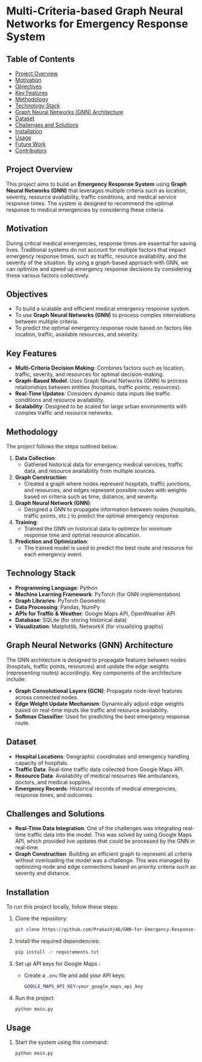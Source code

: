 # Multi-Criteria-based Graph Neural Networks for Emergency Response System

## Table of Contents
- [Project Overview](#project-overview)
- [Motivation](#motivation)
- [Objectives](#objectives)
- [Key Features](#key-features)
- [Methodology](#methodology)
- [Technology Stack](#technology-stack)
- [Graph Neural Networks (GNN) Architecture](#graph-neural-networks-gnn-architecture)
- [Dataset](#dataset)
- [Challenges and Solutions](#challenges-and-solutions)
- [Installation](#installation)
- [Usage](#usage)
- [Future Work](#future-work)
- [Contributors](#contributors)

## Project Overview
This project aims to build an **Emergency Response System** using **Graph Neural Networks (GNN)** that leverages multiple criteria such as location, severity, resource availability, traffic conditions, and medical service response times. The system is designed to recommend the optimal response to medical emergencies by considering these criteria.

## Motivation
During critical medical emergencies, response times are essential for saving lives. Traditional systems do not account for multiple factors that impact emergency response times, such as traffic, resource availability, and the severity of the situation. By using a graph-based approach with GNN, we can optimize and speed up emergency response decisions by considering these various factors collectively.

## Objectives
- To build a scalable and efficient medical emergency response system.
- To use **Graph Neural Networks (GNN)** to process complex interrelations between multiple criteria.
- To predict the optimal emergency response route based on factors like location, traffic, available resources, and severity.

## Key Features
- **Multi-Criteria Decision Making**: Combines factors such as location, traffic, severity, and resources for optimal decision-making.
- **Graph-Based Model**: Uses Graph Neural Networks (GNN) to process relationships between entities (hospitals, traffic points, resources).
- **Real-Time Updates**: Considers dynamic data inputs like traffic conditions and resource availability.
- **Scalability**: Designed to be scaled for large urban environments with complex traffic and resource networks.

## Methodology
The project follows the steps outlined below:

1. **Data Collection**: 
    - Gathered historical data for emergency medical services, traffic data, and resource availability from multiple sources.
2. **Graph Construction**: 
    - Created a graph where nodes represent hospitals, traffic junctions, and resources, and edges represent possible routes with weights based on criteria such as time, distance, and severity.
3. **Graph Neural Network (GNN)**:
    - Designed a GNN to propagate information between nodes (hospitals, traffic points, etc.) to predict the optimal emergency response.
4. **Training**: 
    - Trained the GNN on historical data to optimize for minimum response time and optimal resource allocation.
5. **Prediction and Optimization**:
    - The trained model is used to predict the best route and resource for each emergency event.

## Technology Stack
- **Programming Language**: Python
- **Machine Learning Framework**: PyTorch (for GNN implementation)
- **Graph Libraries**: PyTorch Geometric
- **Data Processing**: Pandas, NumPy
- **APIs for Traffic & Weather**: Google Maps API, OpenWeather API
- **Database**: SQLite (for storing historical data)
- **Visualization**: Matplotlib, NetworkX (for visualizing graphs)

## Graph Neural Networks (GNN) Architecture
The GNN architecture is designed to propagate features between nodes (hospitals, traffic points, resources) and update the edge weights (representing routes) accordingly. Key components of the architecture include:
- **Graph Convolutional Layers (GCN)**: Propagate node-level features across connected nodes.
- **Edge Weight Update Mechanism**: Dynamically adjust edge weights based on real-time inputs like traffic and resource availability.
- **Softmax Classifier**: Used for predicting the best emergency response route.

## Dataset
- **Hospital Locations**: Geographic coordinates and emergency handling capacity of hospitals.
- **Traffic Data**: Real-time traffic data collected from Google Maps API.
- **Resource Data**: Availability of medical resources like ambulances, doctors, and medical supplies.
- **Emergency Records**: Historical records of medical emergencies, response times, and outcomes.

## Challenges and Solutions
- **Real-Time Data Integration**: One of the challenges was integrating real-time traffic data into the model. This was solved by using Google Maps API, which provided live updates that could be processed by the GNN in real-time.
- **Graph Construction**: Building an efficient graph to represent all criteria without overloading the model was a challenge. This was managed by optimizing node and edge connections based on priority criteria such as severity and distance.

## Installation
To run this project locally, follow these steps:

1. Clone the repository:
    ```bash
    git clone https://github.com/Prakashj46/GNN-for-Emergency-Response-System.git
    ```

2. Install the required dependencies:
    ```bash
    pip install -r requirements.txt
    ```

3. Set up API keys for Google Maps :
    - Create a `.env` file and add your API keys:
      ```bash
      GOOGLE_MAPS_API_KEY=your_google_maps_api_key
      ```

4. Run the project:
    ```bash
    python main.py
    ```

## Usage
1. Start the system using the command:
   ```bash
   python main.py
